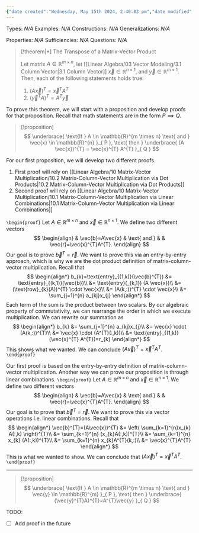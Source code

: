 ```yaml
---
{"date created":"Wednesday, May 15th 2024, 2:40:03 pm","date modified":"Wednesday, May 15th 2024, 4:41:06 pm","time spent":null,"tags":["Type/Theorem","Topic/Linear_Algebra"],"links":"[[10 Matrix-Vector Multiplication]]","dg-publish":true,"permalink":"/linear-algebra/10-matrix-vector-multiplication/10-8-transpose-of-a-matrix-vector-product/","dgPassFrontmatter":true}
---
```


Types: *N/A*
Examples: *N/A*
Constructions: *N/A*
Generalizations: *N/A*

Properties: *N/A*
Sufficiencies: *N/A*
Questions: *N/A*

> [!theorem|*] The Transpose of a Matrix-Vector Product
> 
> Let matrix $A \in \mathbb{R}^{m \times n}$, let [[Linear Algebra/03 Vector Modeling/3.1 Column Vector\|3.1 Column Vector]] $\vec{x} \in \mathbb{R}^{n \times 1}$, and $\vec{y} \in \mathbb{R}^{m \times 1}$. Then, each of the following statements holds true:
> 1. $(A \vec{x})^{T} = \vec{x}^{T} A^{T}$
> 2. $(\vec{y}^{T}A)^{T}=A^{T}\vec{y}$

To prove this theorem, we will start with a proposition and develop proofs for that proposition. Recall that math statements are in the form $P \implies Q$.
> [!proposition] 
> $$
> \underbrace{ \text{If } A \in \mathbb{R}^{m \times n} \text{ and } \vec{x} \in \mathbb{R}^{n} }_{ P }, \text{ then } \underbrace{ (A \vec{x})^{T} = \vec{x}^{T} A^{T} }_{ Q }
> $$

For our first proposition, we will develop two different proofs. 
1. First proof will rely on [[Linear Algebra/10 Matrix-Vector Multiplication/10.2 Matrix-Column-Vector Multiplication via Dot Products\|10.2 Matrix-Column-Vector Multiplication via Dot Products]]
2. Second proof will rely on [[Linear Algebra/10 Matrix-Vector Multiplication/10.1 Matrix-Column-Vector Multiplication via Linear Combinations\|10.1 Matrix-Column-Vector Multiplication via Linear Combinations]]

`\begin{proof}`
Let $A \in \mathbb{R}^{m \times n}$ and $\vec{x} \in \mathbb{R}^{n \times 1}$. We define two different vectors
$$
\begin{align}
 & \vec{b}=A\vec{x} & \text{ and } &  & \vec{r}=\vec{x}^{T}A^{T}.
\end{align}
$$
Our goal is to prove $\vec{b}^{T} = \vec{r}$. We want to prove this via an entry-by-entry approach, which is why we are the dot product definition of matrix-column-vector multiplication. Recall that
$$
\begin{align*}
b_{k}=\text{entry}_{(1,k)}(\vec{b}^{T}) &= \text{entry}_{(k,1)}(\vec{b})\\
&= \text{entry}(_{k,1}) (A \vec{x})\\
&= (\text{row}_{k}(A))^{T} \cdot \vec{x}\\
&= (A(k,:))^{T} \cdot \vec{x}\\
&= \sum_{j=1}^{n} a_{kj}x_{j}
\end{align*}
$$
Each term of the sum is the product between two scalars. By our algebraic property of commutativity, we can rearrange the order in which we execute multiplication. We can rewrite our summation as
$$
\begin{align*}
b_{k} &= \sum_{j=1}^{n} a_{kj}x_{j}\\
&= \vec{x} \cdot (A(k,:))^{T}\\
&= \vec{x} \cdot (A^{T}(:,k))\\
&= \text{entry}_{(1,k)} (\vec{x}^{T} A^{T})=r_{k}
\end{align*}
$$
This shows what we wanted. We can conclude $(A\vec{x})^{T} = \vec{x}^{T} A^{T}$.
`\end{proof}`

Our first proof is based on the entry-by-entry definition of matrix-column-vector multiplication. Another way we can prove our proposition is through linear combinations.
`\begin{proof}`
Let $A \in \mathbb{R}^{m \times n}$ and $\vec{x} \in \mathbb{R}^{n \times 1}$. We define two different vectors
$$
\begin{align}
 & \vec{b}=A\vec{x} & \text{ and } &  & \vec{r}=\vec{x}^{T}A^{T}.
\end{align}
$$
Our goal is to prove that $\vec{b}^{T}=\vec{r}$. We want to prove this via vector operations i.e. linear combinations. Recall that
$$
\begin{align*}
\vec{b}^{T}=(A\vec{x})^{T} &= \left( \sum_{k=1}^{n}x_{k} A(:,k) \right)^{T}\\
&= \sum_{k=1}^{n} (x_{k}A(:,k))^{T}\\
&= \sum_{k=1}^{n} x_{k} (A(:,k))^{T}\\
&= \sum_{k=1}^{n} x_{k}A^{T}(k,:)\\
&= \vec{x}^{T}A^{T}
\end{align*}
$$
This is what we wanted to show. We can conclude that $(A\vec{x})^{T} = \vec{x}^{T}A^{T}$.
`\end{proof}`

---

> [!proposition] 
> $$
> \underbrace{ \text{If } A \in \mathbb{R}^{m \times n} \text{ and } \vec{y} \in \mathbb{R}^{m} }_{ P }, \text{ then } \underbrace{ (\vec{y}^{T}A)^{T}=A^{T}\vec{y} }_{ Q }
> $$

TODO:
- [ ] Add proof in the future